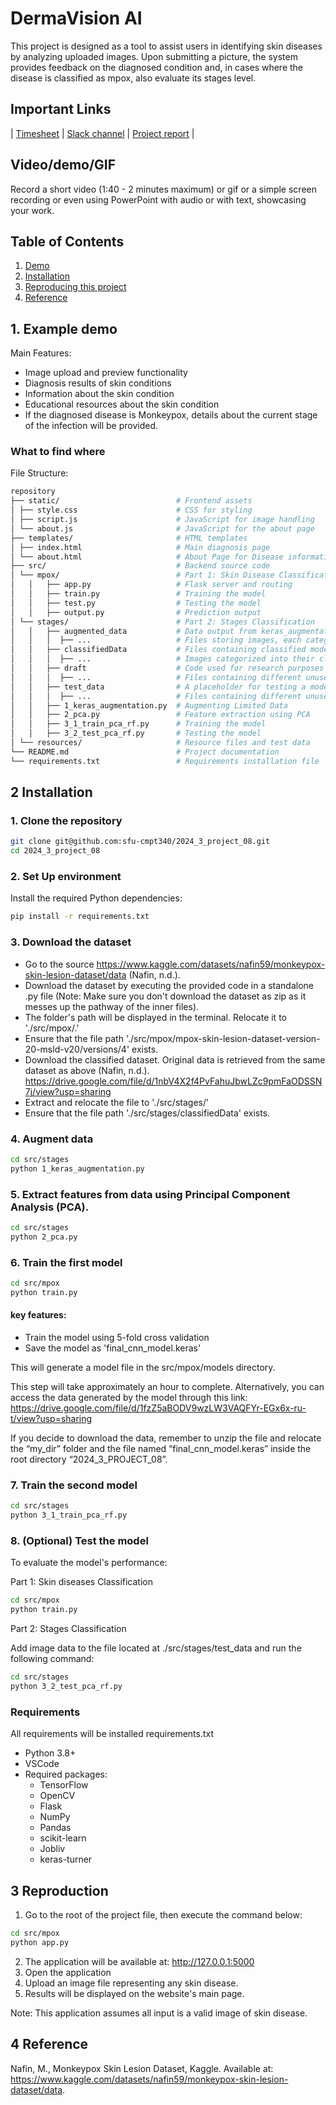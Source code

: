 # DermaVision AI
This project is designed as a tool to assist users in identifying skin diseases by analyzing uploaded images. Upon submitting a picture, the system provides feedback on the diagnosed condition and, in cases where the disease is classified as mpox, also evaluate its stages level. 


## Important Links

| [Timesheet](https://1sfu-my.sharepoint.com/:x:/g/personal/hamarneh_sfu_ca/Ea_oAN9CB_hBi3OZi4DQiaIBHtT-s4eWAng1HMl6Hh85kA?e=C4xfla) | [Slack channel](https://app.slack.com/client/T07K7SWL5A4/C07JS14AD43) | [Project report](https://www.overleaf.com/project/66d0b0532317a8cadc2e64f1) |

## Video/demo/GIF

Record a short video (1:40 - 2 minutes maximum) or gif or a simple screen recording or even using PowerPoint with audio or with text, showcasing your work.

## Table of Contents

1. [Demo](#demo)
2. [Installation](#installation)
3. [Reproducing this project](#repro)
4. [Reference](#reference)

<a name="demo"></a>

## 1. Example demo

Main Features:

- Image upload and preview functionality
- Diagnosis results of skin conditions
- Information about the skin condition
- Educational resources about the skin condition
- If the diagnosed disease is Monkeypox, details about the current stage of the infection will be provided.

  
### What to find where

File Structure: 

```bash
repository
├── static/                          # Frontend assets
│ ├── style.css                      # CSS for styling
│ ├── script.js                      # JavaScript for image handling
│ └── about.js                       # JavaScript for the about page
├── templates/                       # HTML templates
│ ├── index.html                     # Main diagnosis page
│ └── about.html                     # About Page for Disease information and team details
├── src/                             # Backend source code
│ └── mpox/                          # Part 1: Skin Disease Classification
│   │   ├── app.py                   # Flask server and routing
│   │   ├── train.py                 # Training the model
│   │   ├── test.py                  # Testing the model
│   │   ├── output.py                # Prediction output
│ └── stages/                        # Part 2: Stages Classification
│   │   ├── augmented_data           # Data output from keras_augmentation.py 
│   │   │  ├── ...                   # Files storing images, each categorized into their class
│   │   ├── classifiedData           # Files containing classified model data
│   │   │  ├── ...                   # Images categorized into their class
│   │   ├── draft                    # Code used for research purposes in the past but is currently not in use
│   │   │  ├── ...                   # Files containing different unused algorithms
│   │   ├── test_data                # A placeholder for testing a model with input images.
│   │   │  ├── ...                   # Files containing different unused algorithms 
│   │   ├── 1_keras_augmentation.py  # Augmenting Limited Data
│   │   ├── 2_pca.py                 # Feature extraction using PCA
│   │   ├── 3_1_train_pca_rf.py      # Training the model
│   │   ├── 3_2_test_pca_rf.py       # Testing the model
│ └── resources/                     # Resource files and test data
└── README.md                        # Project documentation
└── requirements.txt                 # Requirements installation file 
```

<a name="installation"></a>

## 2 Installation
### 1. Clone the repository

```bash
git clone git@github.com:sfu-cmpt340/2024_3_project_08.git
cd 2024_3_project_08
```

### 2. Set Up environment

Install the required Python dependencies: 
```bash
pip install -r requirements.txt
```

### 3. Download the dataset

- Go to the source  https://www.kaggle.com/datasets/nafin59/monkeypox-skin-lesion-dataset/data (Nafin, n.d.).
- Download the dataset by executing the provided code in a standalone .py file (Note: Make sure you don't download the dataset as zip as it messes up the pathway of the inner files).
- The folder's path will be displayed in the terminal. Relocate it to './src/mpox/.'
- Ensure that the file path './src/mpox/mpox-skin-lesion-dataset-version-20-msld-v20/versions/4' exists.
- Download the classified dataset. Original data is retrieved from the same dataset as above (Nafin, n.d.). https://drive.google.com/file/d/1nbV4X2f4PvFahuJbwLZc9pmFaODSSN7j/view?usp=sharing 
- Extract and relocate the file to './src/stages/'
- Ensure that the file path './src/stages/classifiedData' exists.

### 4. Augment data
```bash
cd src/stages
python 1_keras_augmentation.py
```
### 5. Extract features from data using Principal Component Analysis (PCA).
```bash
cd src/stages
python 2_pca.py
```
### 6. Train the first model
```bash
cd src/mpox
python train.py
```

#### key features:
- Train the model using 5-fold cross validation
- Save the model as 'final_cnn_model.keras'

This will generate a model file in the src/mpox/models directory.


This step will take approximately an hour to complete. Alternatively, you can access the data generated by the model through this link: https://drive.google.com/file/d/1fzZ5aBODV9wzLW3VAQFYr-EGx6x-ru-t/view?usp=sharing  


If you decide to download the data, remember to unzip the file and relocate the “my_dir” folder and the file named “final_cnn_model.keras” inside the root directory “2024_3_PROJECT_08”. 

### 7. Train the second model
```bash
cd src/stages
python 3_1_train_pca_rf.py
```

### 8. (Optional) Test the model
To evaluate the model's performance:


Part 1: Skin diseases Classification
```bash
cd src/mpox
python train.py
``` 

Part 2: Stages Classification

Add image data to the file located at ./src/stages/test_data and run the following command:
```bash
cd src/stages
python 3_2_test_pca_rf.py
```

### Requirements
All requirements will be installed requirements.txt
- Python 3.8+
- VSCode 
- Required packages:
  - TensorFlow
  - OpenCV
  - Flask
  - NumPy
  - Pandas
  - scikit-learn
  - Jobliv
  - keras-turner

<a name="repro"></a>

## 3 Reproduction

1. Go to the root of the project file, then execute the command below: 

```bash
cd src/mpox
python app.py

```
2. The application will be available at: http://127.0.0.1:5000
3. Open the application 
4. Upload an image file representing any skin disease.
5. Results will be displayed on the website's main page.

Note: This application assumes all input is a valid image of skin disease.

<a name="reference"></a>

## 4 Reference

Nafin, M., Monkeypox Skin Lesion Dataset, Kaggle. Available at:
https://www.kaggle.com/datasets/nafin59/monkeypox-skin-lesion-dataset/data.

